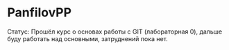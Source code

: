 # PanfilovPP
Статус: Прошёл курс о основах работы с GIT (лабораторная 0), дальше буду работать над основными, затруднений пока нет.

